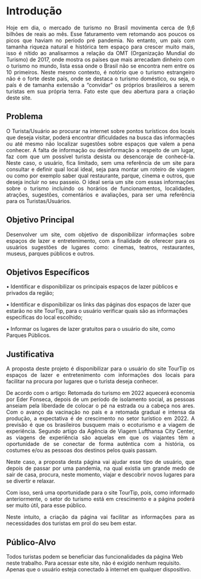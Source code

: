 # Introdução

<div align="justify">
 
Hoje em dia, o mercado de turismo no Brasil movimenta cerca de 9,6 bilhões de reais ao mês. Esse faturamento vem retomando aos poucos os picos que haviam no período pré pandemia. No entanto, um país com tamanha riqueza natural e histórica tem espaço para crescer muito mais, isso é nítido ao analisarmos a relação da OMT (Organização Mundial do Turismo) de 2017, onde mostra os países que mais arrecadam dinheiro com o turismo no mundo, lista essa onde o Brasil não se encontra nem entre os 10 primeiros. Neste mesmo contexto, é notório que o turismo estrangeiro não é o forte deste país, onde se destaca o turismo doméstico, ou seja, o país é de tamanha extensão a “convidar” os próprios brasileiros a serem turistas em sua própria terra. Fato este que deu abertura para a criação deste site.
 
 </div>

## Problema

<div align="justify">
 
O Turista/Usuário ao procurar na internet sobre pontos turísticos dos locais que deseja visitar, poderá encontrar dificuldades na busca das informações ou até mesmo não localizar sugestões sobre espaços que valem a pena conhecer. A falta de informação ou desinformação a respeito de um lugar, faz com que um possível turista desista ou desencoraje de conhecê-la. Neste caso, o usuário, fica limitado, sem uma referência de um site para consultar e definir qual local ideal, seja para montar um roteiro de viagem ou como por exemplo saber qual restaurante, parque, cinema e outros, que deseja incluir no seu passeio. O ideal seria um site com essas informações sobre o turismo incluindo os horários de funcionamentos, localidades, atrações, sugestões, comentários e avaliações, para ser uma referência para os Turistas/Usuários.

  </div>
  
## Objetivo Principal

<div align="justify">

Desenvolver um site, com objetivo de disponibilizar informações sobre espaços de lazer e entretenimento, com a finalidade de oferecer para os usuários sugestões de lugares como: cinemas, teatros, restaurantes, museus, parques públicos e outros.

 </div>
 
## Objetivos Específicos
 
•	Identificar e disponibilizar os principais espaços de lazer públicos e privados da região;

•	Identificar e disponibilizar os links das páginas dos espaços de lazer que estarão no site TourTip, para o usuário verificar quais são as informações especificas do local escolhido;

•	Informar os lugares de lazer gratuitos para o usuário do site, como Parques Públicos.

## Justificativa

<div align="justify">

A proposta deste projeto é disponibilizar para o usuário do site TourTip os espaços de lazer e entretenimento com informações dos locais para facilitar na procura por lugares que o turista deseja conhecer.

De acordo com o artigo: Retomada do turismo em 2022 aquecerá economia por Eder Fonseca, depois de um período de isolamento social, as pessoas anseiam pela liberdade de colocar o pé na estrada ou a cabeça nos ares. Com o avanço da vacinação no país e a retomada gradual e intensa da produção, a expectativa é de crescimento no setor turístico em 2022. A previsão é que os brasileiros busquem mais o ecoturismo e a viagem de experiência. Segundo artigo da Agência de Viagem Lufthansa City Center, as viagens de experiência são aquelas em que os viajantes têm a oportunidade de se conectar de forma autêntica com a história, os costumes e/ou as pessoas dos destinos pelos quais passam.
 
Neste caso, a proposta desta página vai ajudar esse tipo de usuário, que depois de passar por uma pandemia, na qual existia um grande medo de sair de casa, procura, neste momento, viajar e descobrir novos lugares para se divertir e relaxar.
 
Com isso, será uma oportunidade para o site TourTip, pois, como informado anteriormente, o setor do turismo está em crescimento e a página poderá ser muito útil, para esse público.
 
Neste intuito, a criação da página vai facilitar as informações para as necessidades dos turistas em prol do seu bem estar.
 
 </div>

## Público-Alvo

Todos turistas podem se beneficiar das funcionalidades da página Web neste trabalho. Para acessar este site, não é exigido nenhum requisito. Apenas que o usuário esteja conectado à internet em qualquer dispositivo. 

>
